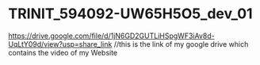 # TRINIT_594092-UW65H5O5_dev_01

https://drive.google.com/file/d/1jN6GD2GUTLiHSpgWF3iAv8d-UqLtY09d/view?usp=share_link
//this is the link of my google drive which contains the video of my Website

